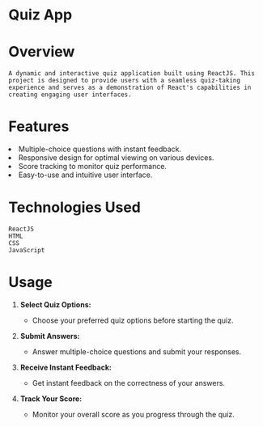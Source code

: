 # Quiz App 

# Overview
    A dynamic and interactive quiz application built using ReactJS. This project is designed to provide users with a seamless quiz-taking experience and serves as a demonstration of React's capabilities in creating engaging user interfaces.

# Features
<li>Multiple-choice questions with instant  feedback.</li>
<li>Responsive design for optimal viewing on various devices. </li>
<li>Score tracking to monitor quiz performance. </li>
<li>Easy-to-use and intuitive user interface. </li>

# Technologies Used
    ReactJS
    HTML
    CSS
    JavaScript

# Usage
    
1. **Select Quiz Options:**
   - Choose your preferred quiz options before starting the quiz.

2. **Submit Answers:**
   - Answer multiple-choice questions and submit your responses.

3. **Receive Instant Feedback:**
   - Get instant feedback on the correctness of your answers.

4. **Track Your Score:**
   - Monitor your overall score as you progress through the quiz.